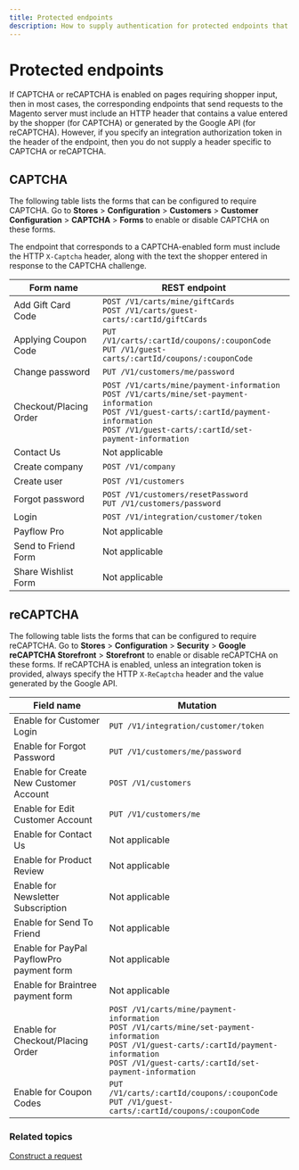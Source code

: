 ```yaml
---
title: Protected endpoints
description: How to supply authentication for protected endpoints that use CAPTCHA
--- 
```

 
# Protected endpoints

If CAPTCHA or reCAPTCHA is enabled on pages requiring shopper input, then in most cases, the corresponding endpoints that send requests to the Magento server must include an HTTP header that contains a value entered by the shopper (for CAPTCHA) or generated by the Google API (for reCAPTCHA). However, if you specify an integration authorization token in the header of the endpoint, then you do not supply a header specific to CAPTCHA or reCAPTCHA.

## CAPTCHA

The following table lists the forms that can be configured to require CAPTCHA. Go to **Stores** > **Configuration** > **Customers** > **Customer Configuration** > **CAPTCHA** > **Forms** to enable or disable CAPTCHA on these forms.

The endpoint that corresponds to a CAPTCHA-enabled form must include the HTTP `X-Captcha` header, along with the text the shopper entered in response to the CAPTCHA challenge.

Form name | REST endpoint
--- | ---
Add Gift Card Code | `POST /V1/carts/mine/giftCards` <br/>`POST /V1/carts/guest-carts/:cartId/giftCards`
Applying Coupon Code | `PUT /V1/carts/:cartId/coupons/:couponCode` <br/>`PUT /V1/guest-carts/:cartId/coupons/:couponCode`
Change password | `PUT /V1/customers/me/password`
Checkout/Placing Order | `POST /V1/carts/mine/payment-information` <br/>`POST /V1/carts/mine/set-payment-information` <br/>`POST /V1/guest-carts/:cartId/payment-information` <br/>`POST /V1/guest-carts/:cartId/set-payment-information`
Contact Us | Not applicable
Create company | `POST /V1/company`
Create user | `POST /V1/customers`
Forgot password | `POST /V1/customers/resetPassword`<br/>`PUT /V1/customers/password`
Login | `POST /V1/integration/customer/token`
Payflow Pro | Not applicable
Send to Friend Form | Not applicable
Share Wishlist Form | Not applicable

## reCAPTCHA

The following table lists the forms that can be configured to require reCAPTCHA. Go to **Stores** > **Configuration** > **Security** > **Google reCAPTCHA Storefront** > **Storefront** to enable or disable reCAPTCHA on these forms. If reCAPTCHA is enabled, unless an integration token is provided, always specify the HTTP `X-ReCaptcha` header and the value generated by the Google API.

Field name | Mutation
--- | ---
Enable for Customer Login | `PUT /V1/integration/customer/token`
Enable for Forgot Password | `PUT /V1/customers/me/password`
Enable for Create New Customer Account | `POST /V1/customers`
Enable for Edit Customer Account | `PUT /V1/customers/me`
Enable for Contact Us | Not applicable
Enable for Product Review | Not applicable
Enable for Newsletter Subscription | Not applicable
Enable for Send To Friend | Not applicable
Enable for PayPal PayflowPro payment form | Not applicable
Enable for Braintree payment form | Not applicable
Enable for Checkout/Placing Order | `POST /V1/carts/mine/payment-information` <br/>`POST /V1/carts/mine/set-payment-information` <br/>`POST /V1/guest-carts/:cartId/payment-information` <br/>`POST /V1/guest-carts/:cartId/set-payment-information`
Enable for Coupon Codes | `PUT /V1/carts/:cartId/coupons/:couponCode` <br/>`PUT /V1/guest-carts/:cartId/coupons/:couponCode`

### Related topics

[Construct a request](/get-started/gs-web-api-request)

